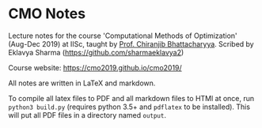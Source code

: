 # CMO Notes

Lecture notes for the course 'Computational Methods of Optimization' (Aug-Dec 2019) at IISc,
taught by [Prof. Chiranjib Bhattacharyya](https://www.csa.iisc.ac.in/~chiru/). Scribed by Eklavya Sharma (<https://github.com/sharmaeklavya2>)

Course website: <https://cmo2019.github.io/cmo2019/>

All notes are written in LaTeX and markdown.

To compile all latex files to PDF and all markdown files to HTMl at once, run `python3 build.py`
(requires python 3.5+ and `pdflatex` to be installed).
This will put all PDF files in a directory named `output`.
